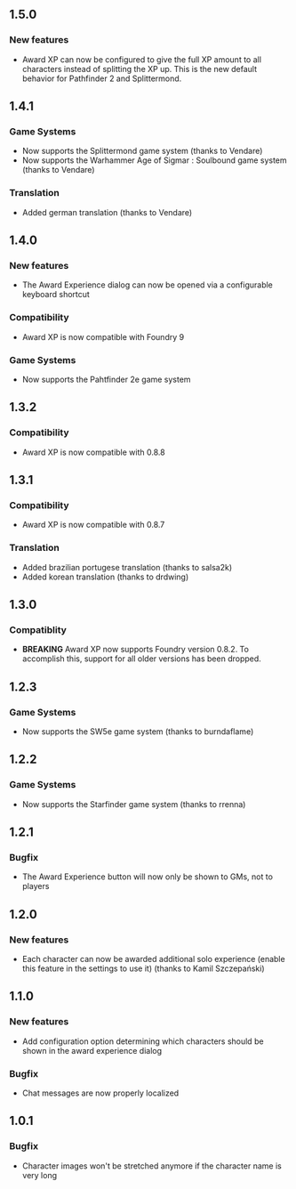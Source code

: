 ## 1.5.0
### New features
- Award XP can now be configured to give the full XP amount to all characters instead of splitting the XP up. This is the new default behavior for Pathfinder 2 and Splittermond.

## 1.4.1
### Game Systems
- Now supports the Splittermond game system (thanks to Vendare)
- Now supports the Warhammer Age of Sigmar : Soulbound game system (thanks to Vendare)

### Translation
- Added german translation (thanks to Vendare)


## 1.4.0
### New features
- The Award Experience dialog can now be opened via a configurable keyboard shortcut

### Compatibility
- Award XP is now compatible with Foundry 9

### Game Systems
- Now supports the Pahtfinder 2e game system


## 1.3.2
### Compatibility
- Award XP is now compatible with 0.8.8


## 1.3.1
### Compatibility
- Award XP is now compatible with 0.8.7

### Translation
- Added brazilian portugese translation (thanks to salsa2k)
- Added korean translation (thanks to drdwing)


## 1.3.0
### Compatiblity
- **BREAKING** Award XP now supports Foundry version 0.8.2. To accomplish this, support for all older versions has been dropped.

## 1.2.3
### Game Systems
- Now supports the SW5e game system (thanks to burndaflame)

## 1.2.2
### Game Systems
- Now supports the Starfinder game system (thanks to rrenna)

## 1.2.1
### Bugfix
- The Award Experience button will now only be shown to GMs, not to players

## 1.2.0
### New features
- Each character can now be awarded additional solo experience (enable this feature in the settings to use it) (thanks to Kamil Szczepański)

## 1.1.0
### New features
- Add configuration option determining which characters should be shown in the award experience dialog

### Bugfix
- Chat messages are now properly localized

## 1.0.1
### Bugfix
- Character images won't be stretched anymore if the character name is very long
